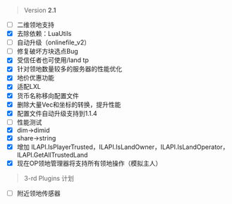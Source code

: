  > Version **2.1**

 - [ ] 二维领地支持
 - [x] 去除依赖：LuaUtils
 - [ ] 自动升级（onlinefile_v2）
 - [ ] 修复破坏方块选点Bug
 - [x] 受信任者也可使用/land tp
 - [x] 针对领地数量较多的服务器的性能优化
 - [x] 地价优惠功能
 - [x] 适配LXL
 - [x] 货币名称移向配置文件
 - [x] 删除大量Vec和坐标的转换，提升性能
 - [x] 配置文件自动升级支持到1.1.4
 - [ ] 性能测试
 - [x] dim->dimid
 - [x] share->string
 - [x] 增加 ILAPI.IsPlayerTrusted，ILAPI.IsLandOwner，ILAPI.IsLandOperator，ILAPI.GetAllTrustedLand
 - [x] 现在OP领地管理器将支持所有领地操作（模拟主人）

 > 3-rd Plugins 计划
  - [ ] 附近领地传感器